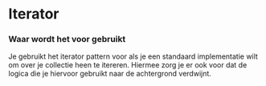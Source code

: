 # Iterator

### Waar wordt het voor gebruikt

Je gebruikt het iterator pattern voor als je een standaard implementatie wilt om over je collectie heen te itereren.
Hiermee zorg je er ook voor dat de logica die je hiervoor gebruikt naar de achtergrond verdwijnt.
